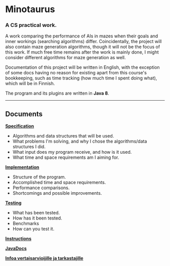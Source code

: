 # Minotaurus
### A CS practical work. 

A work comparing the performance of AIs in mazes when their goals and inner workings (searching algorithms) differ.
Coincidentally, the project will also contain maze generation algorithms, though it will not be the focus of this
work. If much free time remains after the work is mainly done, I might consider different algorithms for maze generation
as well.

Documentation of this project will be written in English, with the exception of some docs having no reason for existing apart from this course's bookkeeping, such as time tracking (how much time I spent doing what), which will be in Finnish.

The program and its plugins are written in **Java 8**.

---

## Documents

[**Specification**](docs/specification.md)

- Algorithms and data structures that will be used.
- What problems I'm solving, and why I chose the algorithms/data structures I did.
- What input does my program receive, and how is it used.
- What time and space requirements am I aiming for.

[**Implementation**](docs/implementation.md)

- Structure of the program.
- Accomplished time and space requirements.
- Performance comparisons.
- Shortcomings and possible improvements.

[**Testing**](docs/testing.md)

- What has been tested.
- How has it been tested.
- Benchmarks
- How can you test it.

[**Instructions**](docs/instructions.md)

[**JavaDocs**](http://tilastokeskus.github.io/Minotaurus/)

[**Infoa vertaisarvioijille ja tarkastajille**](docs/arv-info.md)
